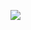 ![](https://github-readme-stats.vercel.app/api?username=scz4321&theme=dark)


<!--START_SECTION:waka-->
<!--END_SECTION:waka-->
